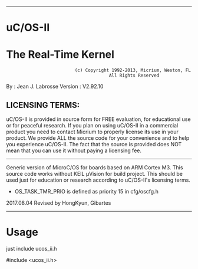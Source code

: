

*********************************************************************************************************
#                                                uC/OS-II
#                                          The Real-Time Kernel


                              (c) Copyright 1992-2013, Micrium, Weston, FL
                                           All Rights Reserved

 
 By      : Jean J. Labrosse
 Version : V2.92.10

 LICENSING TERMS:
 ---------------
   uC/OS-II is provided in source form for FREE evaluation, for educational use or for peaceful research.
 If you plan on using  uC/OS-II  in a commercial product you need to contact Micrium to properly license
 its use in your product. We provide ALL the source code for your convenience and to help you experience
 uC/OS-II.   The fact that the  source is provided does  NOT  mean that you can use it without  paying a
 licensing fee.
*********************************************************************************************************

Generic version of MicroC/OS for boards based on ARM Cortex M3. This source code works without KEIL μVision for build project. This should be used just for education or research according to uC/OS-II's licensing terms.


* OS_TASK_TMR_PRIO is defined as priority 15 in cfg/oscfg.h

2017.08.04 Revised by HongKyun, Gibartes

*********************************************************************************************************

# Usage

  just include ucos_ii.h
  
  \#include <ucos_ii.h>
